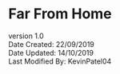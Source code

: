 # Far From Home

version 1.0<br />
Date Created: 22/09/2019<br />
Date Updated: 14/10/2019<br />
Last Modified By: KevinPatel04<br />
